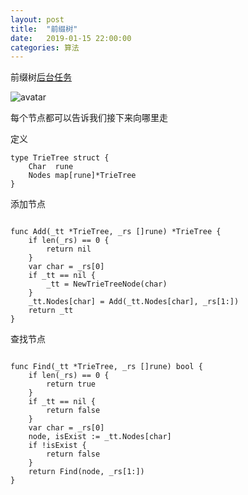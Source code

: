 ```yaml
---
layout: post
title:  "前缀树"
date:   2019-01-15 22:00:00
categories: 算法
---
```


前缀树[后台任务](https://github.com/daysleep666/someproject/blob/master/datastruct/trietree/main.go "前缀树")

![avatar](https://raw.githubusercontent.com/daysleep666/blog/master/src/img/article/trietree.jpg)

每个节点都可以告诉我们接下来向哪里走

定义

```
type TrieTree struct {
	Char  rune
	Nodes map[rune]*TrieTree
}

```

添加节点

```golang

func Add(_tt *TrieTree, _rs []rune) *TrieTree {
	if len(_rs) == 0 {
		return nil
	}
	var char = _rs[0]
	if _tt == nil {
		_tt = NewTrieTreeNode(char)
	}
	_tt.Nodes[char] = Add(_tt.Nodes[char], _rs[1:])
	return _tt
}

```

查找节点

```golang

func Find(_tt *TrieTree, _rs []rune) bool {
	if len(_rs) == 0 {
		return true
	}
	if _tt == nil {
		return false
	}
	var char = _rs[0]
	node, isExist := _tt.Nodes[char]
	if !isExist {
		return false
	}
	return Find(node, _rs[1:])
}

```